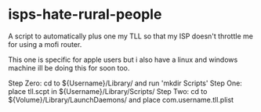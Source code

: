 # isps-hate-rural-people
A script to automatically plus one my TLL so that my ISP doesn't throttle me for using a mofi router.

This one is specific for apple users but i also have a linux and windows machine ill be doing this for soon too.

Step Zero: cd to ${Username}/Library/ and run 'mkdir Scripts'
Step One: place tll.scpt in ${Username}/Library/Scripts/
Step Two: cd to ${Volume}/Library/LaunchDaemons/ and place com.username.tll.plist
